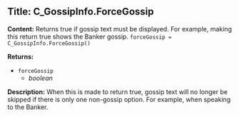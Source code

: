 ## Title: C_GossipInfo.ForceGossip

**Content:**
Returns true if gossip text must be displayed. For example, making this return true shows the Banker gossip.
`forceGossip = C_GossipInfo.ForceGossip()`

**Returns:**
- `forceGossip`
  - *boolean*

**Description:**
When this is made to return true, gossip text will no longer be skipped if there is only one non-gossip option. For example, when speaking to the Banker.